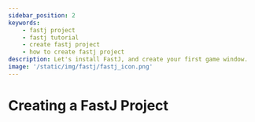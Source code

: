 ```yaml
---
sidebar_position: 2
keywords:
    - fastj project
    - fastj tutorial
    - create fastj project
    - how to create fastj project
description: Let's install FastJ, and create your first game window.
image: '/static/img/fastj/fastj_icon.png'
---
```


# Creating a FastJ Project

